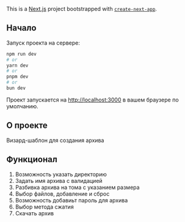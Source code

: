 This is a [Next.js](https://nextjs.org) project bootstrapped with [`create-next-app`](https://nextjs.org/docs/app/api-reference/cli/create-next-app).

## Начало

Запуск проекта на сервере:

```bash
npm run dev
# or
yarn dev
# or
pnpm dev
# or
bun dev
```

Проект запускается на [http://localhost:3000](http://localhost:3000) в вашем браузере по умолчанию.



## О проекте

Визард-шаблон для создания архива

## Функционал

1. Возможность указать директорию
2. Задать имя архива с валидацией
3. Разбивка архива на тома с указанием размера
4. Выбор файлов, добавление и сброс
5. Возможность добавиьт пароль для архива
6. Выбор метода сжатия
7. Скачать архив